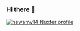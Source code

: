 ### Hi there 👋

[![nswamy14 Nuxter profile](https://nuxters.nuxt.com/card/nswamy14/og.png)](https://nuxters.nuxt.com/nswamy14)

<!--
**nswamy14/nswamy14** is a ✨ _special_ ✨ repository because its `README.md` (this file) appears on your GitHub profile.

Here are some ideas to get you started:

- 🔭 I’m currently working on ...
- 🌱 I’m currently learning ...
- 👯 I’m looking to collaborate on ...
- 🤔 I’m looking for help with ...
- 💬 Ask me about ...
- 📫 How to reach me: ...
- 😄 Pronouns: ...
- ⚡ Fun fact: ...
-->
